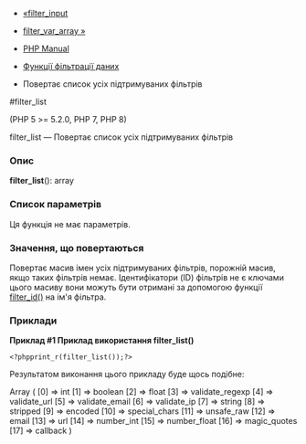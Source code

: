 - [«filter_input](function.filter-input.md)
- [filter_var_array »](function.filter-var-array.md)

- [PHP Manual](index.md)
- [Функції фільтрації даних](ref.filter.md)
- Повертає список усіх підтримуваних фільтрів

#filter_list

(PHP 5 \>= 5.2.0, PHP 7, PHP 8)

filter_list — Повертає список усіх підтримуваних фільтрів

### Опис

**filter_list**(): array

### Список параметрів

Ця функція не має параметрів.

### Значення, що повертаються

Повертає масив імен усіх підтримуваних фільтрів, порожній масив, якщо
таких фільтрів немає. Ідентифікатори (ID) фільтрів не є
ключами цього масиву вони можуть бути отримані за допомогою функції
[filter_id()](function.filter-id.md) на ім'я фільтра.

### Приклади

**Приклад #1 Приклад використання **filter_list()****

` <?phpprint_r(filter_list());?> `

Результатом виконання цього прикладу буде щось подібне:

Array
(
[0] => int
[1] => boolean
[2] => float
[3] => validate_regexp
[4] => validate_url
[5] => validate_email
[6] => validate_ip
[7] => string
[8] => stripped
[9] => encoded
[10] => special_chars
[11] => unsafe_raw
[12] => email
[13] => url
[14] => number_int
[15] => number_float
[16] => magic_quotes
[17] => callback
)
